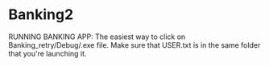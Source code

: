 # Banking2

RUNNING BANKING APP:
The easiest way to click on Banking_retry/Debug/.exe file. Make sure that USER.txt is in the same folder that you're launching it.


